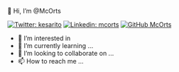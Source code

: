 👋 Hi, I’m @McOrts

[![Twitter: kesarito](https://img.shields.io/twitter/follow/mcorts?style=social)](https://twitter.com/mcorts)
[![Linkedin: mcorts](https://img.shields.io/badge/-mcorts-blue?style=flat-square&logo=Linkedin&logoColor=white&link=https://www.linkedin.com/in/mcorts/)](https://www.linkedin.com/in/mcorts/)
[![GitHub McOrts](https://img.shields.io/github/followers/mcorts?label=follow&style=social)](https://github.com/McOrts)

- 👀 I’m interested in 
- 🌱 I’m currently learning ...
- 💞️ I’m looking to collaborate on ...
- 📫 How to reach me ...

<!---
McOrts/McOrts is a ✨ special ✨ repository because its `README.md` (this file) appears on your GitHub profile.
You can click the Preview link to take a look at your changes.
--->
